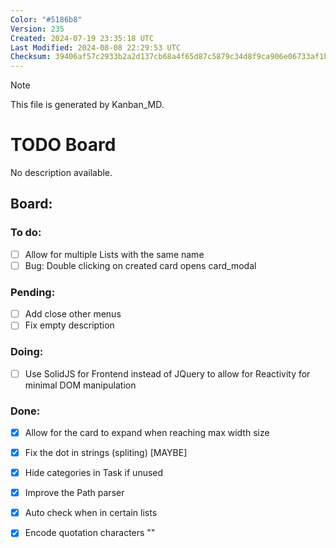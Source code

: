 ```yaml
---
Color: "#5186b8"
Version: 235
Created: 2024-07-19 23:35:18 UTC
Last Modified: 2024-08-08 22:29:53 UTC
Checksum: 39406af57c2933b2a2d137cb68a4f65d87c5879c34d8f9ca906e06733af1b3f0
---
```


> [!NOTE]  
> This file is generated by Kanban_MD.  

# TODO Board  
No description available.  

## Board:  

### <span data-checked="false" data-counter="1">To do:</span>  
- [ ] <span id="kanban_md-task-allow_for_multiple_lists_with_the_same_name-1" data-counter="1">Allow for multiple Lists with the same name</span>  
- [ ] <span id="kanban_md-task-bug:_double_clicking_on_created_card_opens_card_modal-1" data-counter="1">Bug: Double clicking on created card opens card_modal</span>  

### <span data-checked="false" data-counter="1">Pending:</span>  
- [ ] <span id="kanban_md-task-add_close_other_menus-1" data-counter="1">Add close other menus</span>  
- [ ] <span id="kanban_md-task-fix_empty_description-1" data-counter="1">Fix empty description</span>  

### <span data-checked="false" data-counter="1">Doing:</span>  
- [ ] <span id="kanban_md-task-use_solidjs_for_frontend_instead_of_jquery_to_allow_for_reactivity_for_minimal_dom_manipulation-1" data-counter="1">Use SolidJS for Frontend instead of JQuery to allow for Reactivity for minimal DOM manipulation</span>  

### <span data-checked="true" data-counter="1">Done:</span>  
- [x] <span id="kanban_md-task-allow_for_the_card_to_expand_when_reaching_max_width_size-1" data-counter="1">Allow for the card to expand when reaching max width size</span>  
- [x] <span id="kanban_md-task-fix_the_dot_in_strings_(spliting)_[maybe]-1" data-counter="1">Fix the dot in strings (spliting) [MAYBE]</span>  
- [x] <span id="kanban_md-task-hide_categories_in_task_if_unused-1" data-counter="1">Hide categories in Task if unused</span>  
- [x] <span id="kanban_md-task-improve_the_path_parser-1" data-counter="1">Improve the Path parser</span>  
- [x] <span id="kanban_md-task-auto_check_when_in_certain_lists-1" data-counter="1">Auto check when in certain lists</span>  
- [x] <span id="kanban_md-task-encode_quotation_characters_&quot;&quot;-1" data-counter="1">Encode quotation characters ""</span>  


